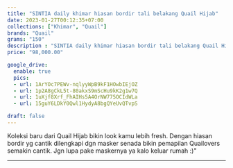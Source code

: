 ```yaml
---
title: "SINTIA daily khimar hiasan bordir tali belakang Quail Hijab"
date: 2023-01-27T00:12:35+07:00
collections: ["Khimar", "Quail"]
brands: "Quail"
grams: "150"
description : "SINTIA daily khimar hiasan bordir tali belakang Quail Hijab"
price: "98,000.00"

google_drive:
  enable: true
  pics:
  - url: 1ArYOc7PEWv-nqlyyWpB9kF1HOwbIEjOZ
  - url: 1p2A8gCkL5t-80akxS9mScHu9kK2g1w7Q
  - url: 1uXjf8Xrf_FhAIHs5A4OrNW775OCIdWLa
  - url: 15guY6LDkY0Qwl1HydyA8bgQYeUvQTvpS

draft: false
---
```


Koleksi baru dari Quail Hijab bikin look kamu lebih fresh. Dengan hiasan bordir yg cantik dilengkapi dgn masker senada bikin pemapilan Quailovers semakin cantik. Jgn lupa pake maskernya ya kalo keluar rumah :)"

----------    
 
